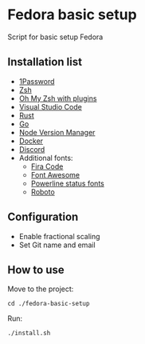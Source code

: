 # Fedora basic setup

Script for basic setup Fedora

## Installation list

- [1Password](https://1password.com/)
- [Zsh](https://ohmyz.sh/)
- [Oh My Zsh with plugins](https://ohmyz.sh/)
- [Visual Studio Code](https://code.visualstudio.com/)
- [Rust](https://www.rust-lang.org/)
- [Go](https://golang.org/)
- [Node Version Manager](https://github.com/nvm-sh/nvm)
- [Docker](https://docs.docker.com/engine/install/fedora/)
- [Discord](https://discord.com/)
- Additional fonts:
  - [Fira Code](https://fonts.google.com/specimen/Fira+Code)
  - [Font Awesome](https://fontawesome.com/)
  - [Powerline status fonts](https://github.com/powerline/powerline)
  - [Roboto](https://fonts.google.com/specimen/Roboto)

## Configuration

- Enable fractional scaling
- Set Git name and email

## How to use

Move to the project:

```cd ./fedora-basic-setup```

Run:

```./install.sh```
